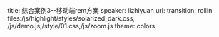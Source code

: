 title: 综合案例3--移动端rem方案
speaker: lizhiyuan
url: 
transition: rollIn
files:/js/highlight/styles/solarized_dark.css, /js/demo.js,/style/01.css,/js/zoom.js
theme: colors